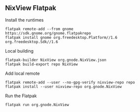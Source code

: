 NixView Flatpak
-------------

Install the runtimes

	flatpak remote-add --from gnome https://sdk.gnome.org/gnome.flatpakrepo
	flatpak install gnome org.freedesktop.Platform//1.6 org.freedesktop.Sdk//1.6


Local building

	flatpak-builder NixView org.gnode.NixView.json
	flatpak build-export repo NixView


Add local remote

	flatpak remote-add --user --no-gpg-verify nixview-repo repo
	flatpak install --user nixview-repo org.gnode.NixView

Run the Flatpak

	flatpak run org.gnode.NixView
